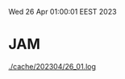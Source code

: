 Wed 26 Apr 01:00:01 EEST 2023
# JAM
<a href='./cache/202304/26_01.log'>./cache/202304/26_01.log</a>
